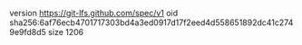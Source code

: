 version https://git-lfs.github.com/spec/v1
oid sha256:6af76ecb4701717303bd4a3ed0917d17f2eed4d558651892dc41c2749e9fd8d5
size 1206
